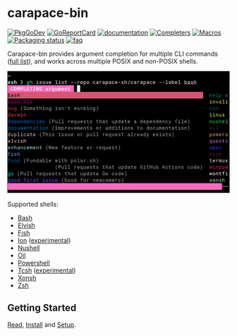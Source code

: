 # carapace-bin

[![PkgGoDev](https://pkg.go.dev/badge/github.com/carapace-sh/carapace-bin/pkg/actions)](https://pkg.go.dev/github.com/carapace-sh/carapace-bin/pkg/actions)
[![GoReportCard](https://goreportcard.com/badge/github.com/carapace-sh/carapace-bin)](https://goreportcard.com/report/github.com/carapace-sh/carapace-bin)
[![documentation](https://img.shields.io/badge/&zwnj;-documentation-blue?logo=gitbook)](https://carapace-sh.github.io/carapace-bin/)
[![Completers](https://carapace-sh.github.io/carapace-bin/badge.svg)](https://carapace-sh.github.io/carapace-bin/completers.html)
[![Macros](https://carapace-sh.github.io/carapace-bin/macros-badge.svg)](https://carapace-sh.github.io/carapace-bin/spec/macros.html)
[![Packaging status](https://repology.org/badge/tiny-repos/carapace.svg)](https://repology.org/project/carapace/versions)
[![faq](https://img.shields.io/badge/discussions-faq-white)](https://github.com/orgs/carapace-sh/discussions?discussions_q=label%3Afaq)

Carapace-bin provides argument completion for multiple CLI commands ([full list](https://carapace-sh.github.io/carapace-bin/completers.html)), and works across multiple POSIX and non-POSIX shells.

![](./docs/src/opengraph.png)

Supported shells:
- [Bash](https://www.gnu.org/software/bash/)
- [Elvish](https://elv.sh/)
- [Fish](https://fishshell.com/)
- [Ion](https://doc.redox-os.org/ion-manual/) ([experimental](https://github.com/carapace-sh/carapace/issues/88))
- [Nushell](https://www.nushell.sh/)
- [Oil](http://www.oilshell.org/)
- [Powershell](https://microsoft.com/powershell)
- [Tcsh](https://www.tcsh.org/) ([experimental](https://github.com/carapace-sh/carapace/issues/331))
- [Xonsh](https://xon.sh/)
- [Zsh](https://www.zsh.org/)

## Getting Started

[Read], [Install] and [Setup].

[Read]:https://pixi.carapace.sh
[Install]:https://carapace-sh.github.io/carapace-bin/install.html
[Setup]:https://carapace-sh.github.io/carapace-bin/setup.html
